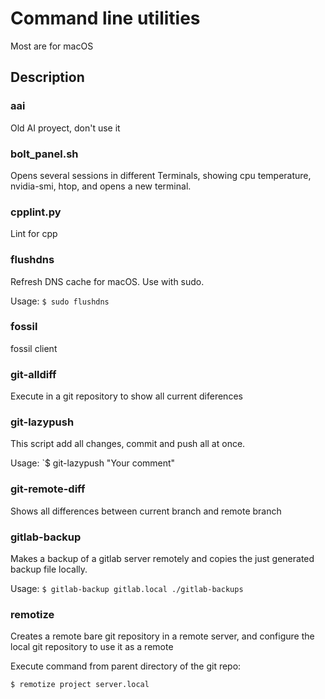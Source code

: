 # Command line utilities

Most are for macOS

## Description

### aai

Old AI proyect, don't use it

### bolt_panel.sh

Opens several sessions in different Terminals, showing cpu temperature, nvidia-smi, htop, and opens a new terminal.

### cpplint.py

Lint for cpp

### flushdns

Refresh DNS cache for macOS. Use with sudo.

Usage: `$ sudo flushdns`

### fossil

fossil client

### git-alldiff

Execute in a git repository to show all current diferences

### git-lazypush

This script add all changes, commit and push all at once.

Usage: `$ git-lazypush "Your comment"

### git-remote-diff

Shows all differences between current branch and remote branch

### gitlab-backup

Makes a backup of a gitlab server remotely and copies the just generated backup file locally.

Usage: `$ gitlab-backup gitlab.local ./gitlab-backups`

### remotize

Creates a remote bare git repository in a remote server, and configure the local git repository to use it as a remote

Execute command from parent directory of the git repo:

`$ remotize project server.local`

